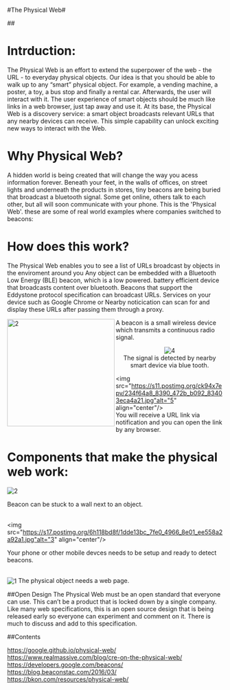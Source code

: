 #The Physical Web#

##<h1>Intrduction:</h1>
The Physical Web is an effort to extend the superpower of the web - the URL - to everyday physical objects. 
Our idea is that you should be able to walk up to any “smart” physical object. 
For example, a vending machine, a poster, a toy, a bus stop and finally a rental car. Afterwards, the user will interact with it. 
The user experience of smart objects should be much like links in a web browser, just tap away and use it.
At its base, the Physical Web is a discovery service: a smart object broadcasts relevant URLs that any nearby devices can receive.
This simple capability can unlock exciting new ways to interact with the Web.
 
 
<h1>Why Physical Web?</h1>

A hidden world is being created that will change the way you acess information forever. Beneath your feet, in the walls of offices, on street lights
and underneath the products in stores, tiny beacons are being buried that broadcast a bluetooth signal. Some get online, others talk to each other, but all will soon communicate with your 
phone. This is the 'Physical Web'. these are some of real world examples where companies switched to beacons:
 
<h1>How does this work?</h1>


The Physical Web enables you to see a list of URLs broadcast by objects in the enviroment around you Any object can
be embedded with a Bluetooth Low Energy (BLE) beacon, which is a low powered. battery efficient device that broadcasts content over
bluetooth. Beacons that support the Eddystone protocol specification can broadcast URLs. Services on your device such as Google Chrome or Nearby noticication 
can scan for and display these URLs after passing them through a proxy.

<div hight="500" width="500" align="left">
<img src="http://www.twinsoft.se/images/beacon.png"alt="2" align="left" width="250" hight="250"	/>

<p align="left">A beacon is a small wireless device which transmits a continuous radio signal.<p>
</div>


<div hight="500" width="500" align="center">
<img src="https://s21.postimg.org/mjrta3uwn/33e299a6_5bc3_4808_a525_ba60878d364c.jpg"alt="4" align="center"/>
</br>
The signal is detected by nearby smart device via blue tooth.
</div>


<img src="https://s11.postimg.org/ck94x7epv/234f64a8_8390_472b_b092_83403eca4a21.jpg"alt="5" align="center"/>
</br>
You will receive a URL link via notification and you can open the link by any browser.


<h1>Components that make the physical web work:</h1>
<img src="http://www.twinsoft.se/images/beacon.png"alt="2" align="center"/>
</br>

Beacon can be stuck to a wall next to an object.
</br>
</br>


<img src="https://s17.postimg.org/6h118bd8f/1dde13bc_7fe0_4966_8e01_ee558a2a92a1.jpg"alt="3" align="center"/>
</br>

Your phone or other mobile devces needs to be setup and ready to detect beacons.
</br>
</br>

<img src="https://s22.postimg.org/jgug2k1dd/a27100d1_2f10_45b2_aaad_c8ff4891c8bc.jpg" alt="1" align="center"/>
The physical object needs a web page.

##Open Design
The Physical Web must be an open standard that everyone can use. This can’t be a product that is locked down by a single company. Like many web specifications, this is an open source design that is being released early so everyone can experiment and comment on it. There is much to discuss and add to this specification.



##Contents

https://google.github.io/physical-web/
https://www.realmassive.com/blog/cre-on-the-physical-web/
https://developers.google.com/beacons/
https://blog.beaconstac.com/2016/03/
https://bkon.com/resources/physical-web/